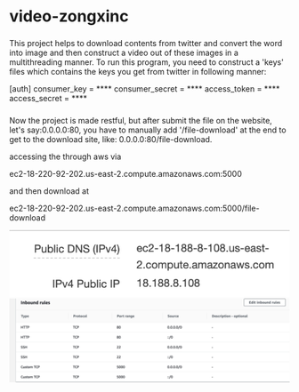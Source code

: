 # video-zongxinc

###
This project helps to download contents from twitter and convert the word into image and then construct a video out of these images in a multithreading manner. To run this program, you need to construct a 'keys' files which contains the keys you get from twitter in following manner:

[auth]
consumer_key = ****
consumer_secret = ****
access_token = ****
access_secret = ****

###
Now the project is made restful, but after submit the file on the website, let's say:0.0.0.0:80, you have to manually add '/file-download' at the end to get to the download site, like: 0.0.0.0:80/file-download.

accessing the through aws via 

ec2-18-220-92-202.us-east-2.compute.amazonaws.com:5000

and then download at 

ec2-18-220-92-202.us-east-2.compute.amazonaws.com:5000/file-download

![](myimage/ip.png)
![](myimage/security.png)
